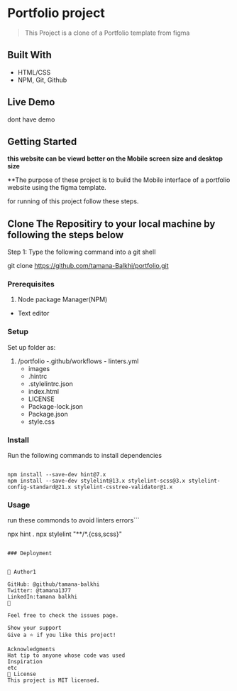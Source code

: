 #  Portfolio project

> This Project is a clone of a Portfolio template from figma

## Built With

- HTML/CSS
- NPM, Git, Github

## Live Demo

dont have demo

## Getting Started

**this website can be viewd better on the Mobile screen size and desktop size**



**The purpose of these project is to build the Mobile interface of a portfolio website using the figma template. 

 for running of this project follow these  steps.

## Clone The Repositiry to your local machine by following the steps below

Step 1: Type the following command into a git shell

git clone https://github.com/tamana-Balkhi/portfolio.git



### Prerequisites

1. Node package Manager(NPM)

- Text editor

### Setup

Set up folder as:

1. /portfolio -.github/workflows - linters.yml
   - images
   - .hintrc
   - .stylelintrc.json
   - index.html
   - LICENSE
   - Package-lock.json
   - Package.json
   - style.css

### Install

Run the following commands to install dependencies

```

npm install --save-dev hint@7.x
npm install --save-dev stylelint@13.x stylelint-scss@3.x stylelint-config-standard@21.x stylelint-csstree-validator@1.x

```

### Usage

run these commonds to avoid linters errors```

npx hint .
npx stylelint "**/*.{css,scss}"

```

### Deployment


👤 Author1

GitHub: @github/tamana-balkhi
Twitter: @tamana1377
LinkedIn:tamana balkhi
👤

Feel free to check the issues page.

Show your support
Give a ⭐️ if you like this project!

Acknowledgments
Hat tip to anyone whose code was used
Inspiration
etc
📝 License
This project is MIT licensed.
